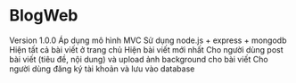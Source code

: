 # BlogWeb
Version 1.0.0
Áp dụng mô hình MVC
Sử dụng node.js + express + mongodb
Hiện tất cả bài viết ở trang chủ
Hiện bài viết mới nhất
Cho người dùng post bài viết (tiêu đề, nội dung) và upload ảnh background cho bài viết
Cho người dùng đăng ký tài khoản và lưu vào database
